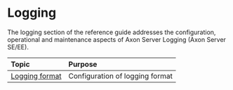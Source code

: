 # Logging

The logging section of the reference guide addresses the configuration, operational and maintenance aspects of Axon
Server Logging (Axon Server SE/EE).

| Topic                               | Purpose                         |
|:------------------------------------|:--------------------------------|
| [Logging format](logging-format.md) | Configuration of logging format |